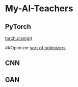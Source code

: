 # My-AI-Teachers

## PyTorch
[torch.clamp()](https://pytorch.org/docs/stable/generated/torch.clamp.html)

##Opimizer
[sort of optimizers](https://ganghee-lee.tistory.com/24)

## CNN

## GAN
